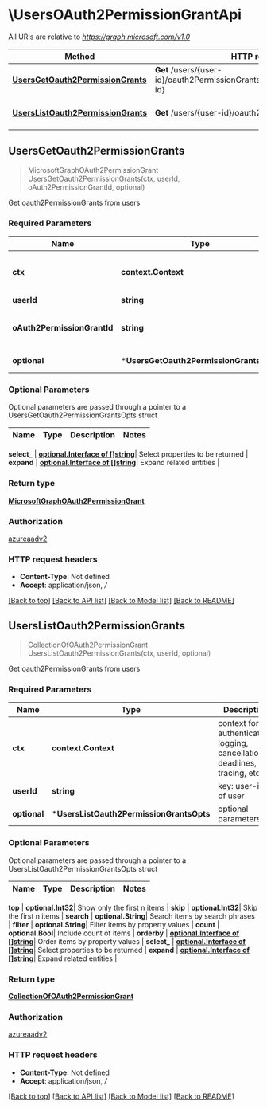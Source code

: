 # \UsersOAuth2PermissionGrantApi

All URIs are relative to *https://graph.microsoft.com/v1.0*

Method | HTTP request | Description
------------- | ------------- | -------------
[**UsersGetOauth2PermissionGrants**](UsersOAuth2PermissionGrantApi.md#UsersGetOauth2PermissionGrants) | **Get** /users/{user-id}/oauth2PermissionGrants/{oAuth2PermissionGrant-id} | Get oauth2PermissionGrants from users
[**UsersListOauth2PermissionGrants**](UsersOAuth2PermissionGrantApi.md#UsersListOauth2PermissionGrants) | **Get** /users/{user-id}/oauth2PermissionGrants | Get oauth2PermissionGrants from users



## UsersGetOauth2PermissionGrants

> MicrosoftGraphOAuth2PermissionGrant UsersGetOauth2PermissionGrants(ctx, userId, oAuth2PermissionGrantId, optional)

Get oauth2PermissionGrants from users

### Required Parameters


Name | Type | Description  | Notes
------------- | ------------- | ------------- | -------------
**ctx** | **context.Context** | context for authentication, logging, cancellation, deadlines, tracing, etc.
**userId** | **string**| key: user-id of user | 
**oAuth2PermissionGrantId** | **string**| key: oAuth2PermissionGrant-id of oAuth2PermissionGrant | 
 **optional** | ***UsersGetOauth2PermissionGrantsOpts** | optional parameters | nil if no parameters

### Optional Parameters

Optional parameters are passed through a pointer to a UsersGetOauth2PermissionGrantsOpts struct


Name | Type | Description  | Notes
------------- | ------------- | ------------- | -------------


 **select_** | [**optional.Interface of []string**](string.md)| Select properties to be returned | 
 **expand** | [**optional.Interface of []string**](string.md)| Expand related entities | 

### Return type

[**MicrosoftGraphOAuth2PermissionGrant**](microsoft.graph.oAuth2PermissionGrant.md)

### Authorization

[azureaadv2](../README.md#azureaadv2)

### HTTP request headers

- **Content-Type**: Not defined
- **Accept**: application/json, */*

[[Back to top]](#) [[Back to API list]](../README.md#documentation-for-api-endpoints)
[[Back to Model list]](../README.md#documentation-for-models)
[[Back to README]](../README.md)


## UsersListOauth2PermissionGrants

> CollectionOfOAuth2PermissionGrant UsersListOauth2PermissionGrants(ctx, userId, optional)

Get oauth2PermissionGrants from users

### Required Parameters


Name | Type | Description  | Notes
------------- | ------------- | ------------- | -------------
**ctx** | **context.Context** | context for authentication, logging, cancellation, deadlines, tracing, etc.
**userId** | **string**| key: user-id of user | 
 **optional** | ***UsersListOauth2PermissionGrantsOpts** | optional parameters | nil if no parameters

### Optional Parameters

Optional parameters are passed through a pointer to a UsersListOauth2PermissionGrantsOpts struct


Name | Type | Description  | Notes
------------- | ------------- | ------------- | -------------

 **top** | **optional.Int32**| Show only the first n items | 
 **skip** | **optional.Int32**| Skip the first n items | 
 **search** | **optional.String**| Search items by search phrases | 
 **filter** | **optional.String**| Filter items by property values | 
 **count** | **optional.Bool**| Include count of items | 
 **orderby** | [**optional.Interface of []string**](string.md)| Order items by property values | 
 **select_** | [**optional.Interface of []string**](string.md)| Select properties to be returned | 
 **expand** | [**optional.Interface of []string**](string.md)| Expand related entities | 

### Return type

[**CollectionOfOAuth2PermissionGrant**](Collection_of_oAuth2PermissionGrant.md)

### Authorization

[azureaadv2](../README.md#azureaadv2)

### HTTP request headers

- **Content-Type**: Not defined
- **Accept**: application/json, */*

[[Back to top]](#) [[Back to API list]](../README.md#documentation-for-api-endpoints)
[[Back to Model list]](../README.md#documentation-for-models)
[[Back to README]](../README.md)

